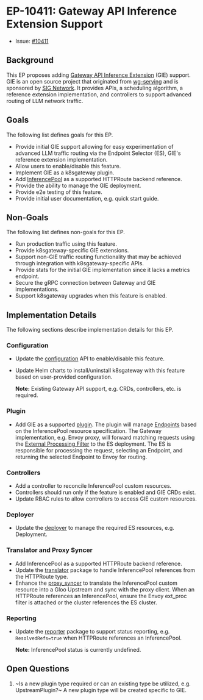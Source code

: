 # EP-10411: Gateway API Inference Extension Support

* Issue: [#10411](https://github.com/k8sgateway/k8sgateway/issues/10411)

## Background

This EP proposes adding [Gateway API Inference Extension](https://github.com/kubernetes-sigs/gateway-api-inference-extension/tree/main) (GIE) support. GIE is an open source project that originated from [wg-serving](https://github.com/kubernetes/community/tree/master/wg-serving) and is sponsored by [SIG Network](https://github.com/kubernetes/community/blob/master/sig-network/README.md#gateway-api-inference-extension). It provides APIs, a scheduling algorithm, a reference extension implementation, and controllers to support advanced routing of LLM network traffic.

## Goals

The following list defines goals for this EP.

* Provide initial GIE support allowing for easy experimentation of advanced LLM traffic routing via the Endpoint Selector (ES), GIE's reference extension implementation.
* Allow users to enable/disable this feature.
* Implement GIE as a k8sgateway plugin.
* Add [InferencePool](https://github.com/kubernetes-sigs/gateway-api-inference-extension/blob/main/api/v1alpha1/inferencepool_types.go) as a supported HTTPRoute backend reference.
* Provide the ability to manage the GIE deployment.
* Provide e2e testing of this feature.
* Provide initial user documentation, e.g. quick start guide.

## Non-Goals

The following list defines non-goals for this EP.

* Run production traffic using this feature.
* Provide k8sgateway-specific GIE extensions.
* Support non-GIE traffic routing functionality that may be achieved through integration with k8sgateway-specific APIs.
* Provide stats for the initial GIE implementation since it lacks a metrics endpoint.
* Secure the gRPC connection between Gateway and GIE implementations.
* Support k8sgateway upgrades when this feature is enabled.

## Implementation Details

The following sections describe implementation details for this EP.

### Configuration

* Update the [configuration](https://github.com/k8sgateway/k8sgateway/blob/main/install/helm/gloo/generate/values.go) API to enable/disable this feature.
* Update Helm charts to install/uninstall k8sgateway with this feature based on user-provided configuration.

  __Note:__ Existing Gateway API support, e.g. CRDs, controllers, etc. is required.

### Plugin

* Add GIE as a supported [plugin](https://github.com/k8sgateway/k8sgateway/tree/main/projects/gateway2/extensions2/plugins). The plugin will manage [Endpoints](https://www.envoyproxy.io/docs/envoy/latest/api-v3/config/endpoint/endpoint.html) based on the InferencePool resource specification. The Gateway implementation, e.g. Envoy proxy, will forward matching requests using the [External Processing Filter](https://www.envoyproxy.io/docs/envoy/latest/api-v3/extensions/filters/http/ext_proc/v3/ext_proc.proto#external-processing-filter-proto) to the ES deployment. The ES is responsible for processing the request, selecting an Endpoint, and returning the selected Endpoint to Envoy for routing.

### Controllers

* Add a controller to reconcile InferencePool custom resources.
* Controllers should run only if the feature is enabled and GIE CRDs exist.
* Update RBAC rules to allow controllers to access GIE custom resources.

### Deployer

* Update the [deployer](https://github.com/k8sgateway/k8sgateway/tree/main/projects/gateway2/deployer) to manage the required ES resources, e.g. Deployment.

### Translator and Proxy Syncer

* Add InferencePool as a supported HTTPRoute backend reference.
* Update the [translator](https://github.com/k8sgateway/k8sgateway/tree/main/projects/gateway2/translator) package to handle InferencePool references from the HTTPRoute type.
* Enhance the [proxy_syncer](https://github.com/k8sgateway/k8sgateway/tree/main/projects/gateway2/proxy_syncer) to translate the InferencePool custom resource into a Gloo Upstream and sync with the proxy client. When an HTTPRoute references an InferencePool, ensure the Envoy ext_proc filter is attached or the cluster references the ES cluster.

### Reporting

* Update the [reporter](https://github.com/k8sgateway/k8sgateway/tree/main/projects/gateway2/reports) package to support status reporting, e.g. `ResolvedRefs=true` when HTTPRoute references an InferencePool.

  __Note:__ InferencePool status is currently undefined.

## Open Questions

1. ~Is a new plugin type required or can an existing type be utilized, e.g. UpstreamPlugin?~ A new plugin type will be created specific to GIE.
